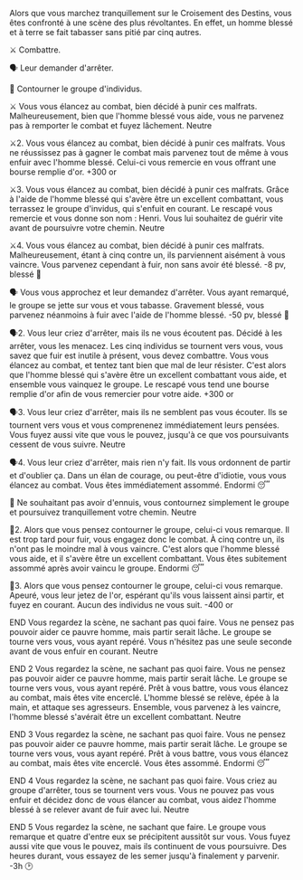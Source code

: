 Alors que vous marchez tranquillement sur le Croisement des Destins, vous êtes confronté à une scène des plus révoltantes. En effet, un homme blessé et à terre se fait tabasser sans pitié par cinq autres.

⚔️ Combattre.

🗣️ Leur demander d'arrêter.

🚶 Contourner le groupe d'individus.

⚔️
Vous vous élancez au combat, bien décidé à punir ces malfrats. Malheureusement, bien que l'homme blessé vous aide, vous ne parvenez pas à remporter le combat et fuyez lâchement.
Neutre

⚔️2.
Vous vous élancez au combat, bien décidé à punir ces malfrats. Vous ne réussissez pas à gagner le combat mais parvenez tout de même à vous enfuir avec l'homme blessé. Celui-ci vous remercie en vous offrant une bourse remplie d'or.
+300 or

⚔️3.
Vous vous élancez au combat, bien décidé à punir ces malfrats. Grâce à l'aide de l'homme blessé qui s'avère être un excellent combattant, vous terrassez le groupe d'invidus, qui s'enfuit en courant. Le rescapé vous remercie et vous donne son nom : Henri. Vous lui souhaitez de guérir vite avant de poursuivre votre chemin.
Neutre

⚔️4.
Vous vous élancez au combat, bien décidé à punir ces malfrats. Malheureusement, étant à cinq contre un, ils parviennent aisément à vous vaincre. Vous parvenez cependant à fuir, non sans avoir été blessé.
-8 pv, blessé 🤕

🗣️
Vous vous approchez et leur demandez d'arrêter. Vous ayant remarqué, le groupe se jette sur vous et vous tabasse. Gravement blessé, vous parvenez néanmoins à fuir avec l'aide de l'homme blessé.
-50 pv, blessé 🤕

🗣️2.
Vous leur criez d'arrêter, mais ils ne vous écoutent pas. Décidé à les arrêter, vous les menacez. Les cinq individus se tournent vers vous, vous savez que fuir est inutile à présent, vous devez combattre. Vous vous élancez au combat, et tentez tant bien que mal de leur résister. C'est alors que l'homme blessé qui s'avère être un excellent combattant vous aide, et ensemble vous vainquez le groupe. Le rescapé vous tend une bourse remplie d'or afin de vous remercier pour votre aide.
+300 or

🗣️3.
Vous leur criez d'arrêter, mais ils ne semblent pas vous écouter. Ils se tournent vers vous et vous comprenenez immédiatement leurs pensées. Vous fuyez aussi vite que vous le pouvez, jusqu'à ce que vos poursuivants cessent de vous suivre.
Neutre

🗣️4.
Vous leur criez d'arrêter, mais rien n'y fait. Ils vous ordonnent de partir et d'oublier ça. Dans un élan de courage, ou peut-être d'idiotie, vous vous élancez au combat. Vous êtes immédiatement assommé.
Endormi 😴

🚶
Ne souhaitant pas avoir d'ennuis, vous contournez simplement le groupe et poursuivez tranquillement votre chemin.
Neutre

🚶2.
Alors que vous pensez contourner le groupe, celui-ci vous remarque. Il est trop tard pour fuir, vous engagez donc le combat. À cinq contre un, ils n'ont pas le moindre mal à vous vaincre. C'est alors que l'homme blessé vous aide, et il s'avère être un excellent combattant. Vous êtes subitement assommé après avoir vaincu le groupe.
Endormi 😴

🚶3.
Alors que vous pensez contourner le groupe, celui-ci vous remarque. Apeuré, vous leur jetez de l'or, espérant qu'ils vous laissent ainsi partir, et fuyez en courant. Aucun des individus ne vous suit.
-400 or

END
Vous regardez la scène, ne sachant pas quoi faire. Vous ne pensez pas pouvoir aider ce pauvre homme, mais partir serait lâche. Le groupe se tourne vers vous, vous ayant repéré. Vous n'hésitez pas une seule seconde avant de vous enfuir en courant.
Neutre

END 2
Vous regardez la scène, ne sachant pas quoi faire. Vous ne pensez pas pouvoir aider ce pauvre homme, mais partir serait lâche. Le groupe se tourne vers vous, vous ayant repéré. Prêt à vous battre, vous vous élancez au combat, mais êtes vite encerclé. L'homme blessé se relève, épée à la main, et attaque ses agresseurs. Ensemble, vous parvenez à les vaincre, l'homme blessé s'avérait être un excellent combattant.
Neutre

END 3
Vous regardez la scène, ne sachant pas quoi faire. Vous ne pensez pas pouvoir aider ce pauvre homme, mais partir serait lâche. Le groupe se tourne vers vous, vous ayant repéré. Prêt à vous battre, vous vous élancez au combat, mais êtes vite encerclé. Vous êtes assommé.
Endormi 😴

END 4 
Vous regardez la scène, ne sachant pas quoi faire. Vous criez au groupe d'arrêter, tous se tournent vers vous. Vous ne pouvez pas vous enfuir et décidez donc de vous élancer au combat, vous aidez l'homme blessé à se relever avant de fuir avec lui.
Neutre

END 5
Vous regardez la scène, ne sachant que faire. Le groupe vous remarque et quatre d'entre eux se précipitent aussitôt sur vous. Vous fuyez aussi vite que vous le pouvez, mais ils continuent de vous poursuivre. Des heures durant, vous essayez de les semer jusqu'à finalement y parvenir.
-3h 🕑
